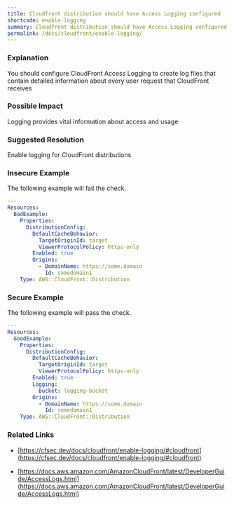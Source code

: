 ```yaml
---
title: Cloudfront distribution should have Access Logging configured
shortcode: enable-logging
summary: Cloudfront distribution should have Access Logging configured 
permalink: /docs/cloudfront/enable-logging/
---
```


### Explanation

You should configure CloudFront Access Logging to create log files that contain detailed information about every user request that CloudFront receives

### Possible Impact
Logging provides vital information about access and usage

### Suggested Resolution
Enable logging for CloudFront distributions


### Insecure Example

The following example will fail the  check.

```yaml
---
Resources:
  BadExample:
    Properties:
      DistributionConfig:
        DefaultCacheBehavior:
          TargetOriginId: target
          ViewerProtocolPolicy: https-only
        Enabled: true
        Origins:
          - DomainName: https://some.domain
            Id: somedomain1
    Type: AWS::CloudFront::Distribution

```



### Secure Example

The following example will pass the  check.

```yaml
---
Resources:
  GoodExample:
    Properties:
      DistributionConfig:
        DefaultCacheBehavior:
          TargetOriginId: target
          ViewerProtocolPolicy: https-only
        Enabled: true
        Logging:
          Bucket: logging-bucket
        Origins:
          - DomainName: https://some.domain
            Id: somedomain1
    Type: AWS::CloudFront::Distribution

```




### Related Links


- [https://cfsec.dev/docs/cloudfront/enable-logging/#cloudfront](https://cfsec.dev/docs/cloudfront/enable-logging/#cloudfront)

- [https://docs.aws.amazon.com/AmazonCloudFront/latest/DeveloperGuide/AccessLogs.html](https://docs.aws.amazon.com/AmazonCloudFront/latest/DeveloperGuide/AccessLogs.html)


